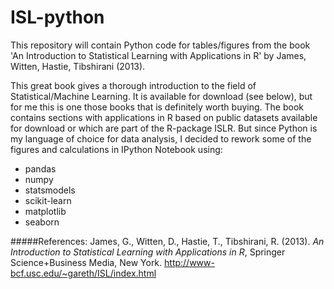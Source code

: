 # ISL-python
This repository will contain Python code for tables/figures from the book 'An Introduction to Statistical Learning with Applications in R' by James, Witten, Hastie, Tibshirani (2013).<P>
This great book gives a thorough introduction to the field of Statistical/Machine Learning. It is available for download (see below), but for me this is one those books that is definitely worth buying. The book contains sections with applications in R based on public datasets available for download or which are part of the R-package ISLR. But since Python is my language of choice for data analysis, I decided to rework some of the figures and calculations in IPython Notebook using:

<UL>
<LI>pandas
<LI>numpy
<LI>statsmodels
<LI>scikit-learn
<LI>matplotlib
<LI>seaborn
</UL>

#####References:
James, G., Witten, D., Hastie, T., Tibshirani, R. (2013). <I>An Introduction to Statistical Learning with Applications in  R</I>,  Springer Science+Business Media, New York.
http://www-bcf.usc.edu/~gareth/ISL/index.html
